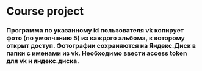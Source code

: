 # Course project
### Программа по указанному id пользователя vk копирует фото (по умолчанию 5) из каждого альбома, к которому открыт доступ. Фотографии сохраняются на Яндекс.Диск в папки с именами из vk. Необходимо ввести access token для vk и яндекс.диска.  